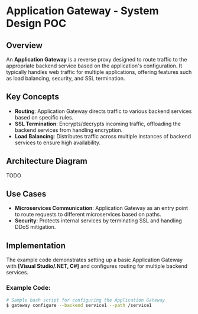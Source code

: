 # Application Gateway - System Design POC

## Overview
An **Application Gateway** is a reverse proxy designed to route traffic to the appropriate backend service based on the application's configuration. It typically handles web traffic for multiple applications, offering features such as load balancing, security, and SSL termination.

## Key Concepts
- **Routing**: Application Gateway directs traffic to various backend services based on specific rules.
- **SSL Termination**: Encrypts/decrypts incoming traffic, offloading the backend services from handling encryption.
- **Load Balancing**: Distributes traffic across multiple instances of backend services to ensure high availability.

## Architecture Diagram
TODO

## Use Cases
- **Microservices Communication**: Application Gateway as an entry point to route requests to different microservices based on paths.
- **Security**: Protects internal services by terminating SSL and handling DDoS mitigation.

## Implementation
The example code demonstrates setting up a basic Application Gateway with **[Visual Studio/.NET, C#]** and configures routing for multiple backend services.

### Example Code:
```bash
# Sample bash script for configuring the Application Gateway
$ gateway configure --backend service1 --path /service1
